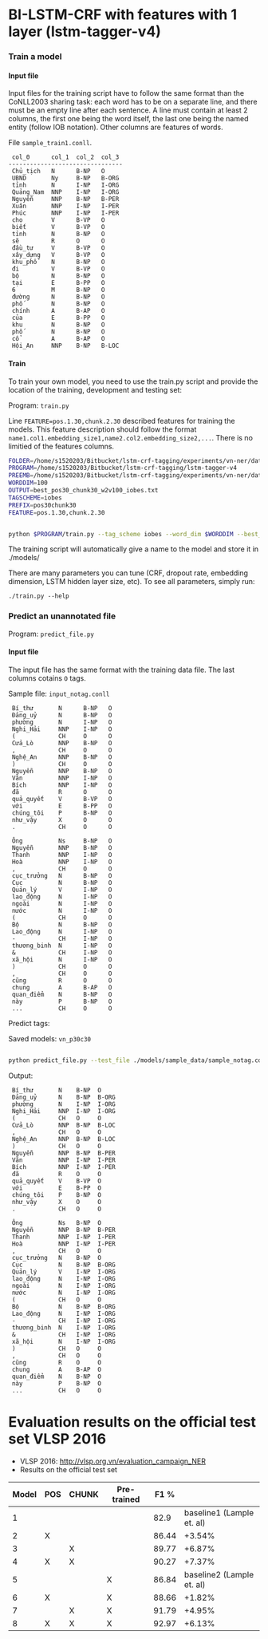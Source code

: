 # BI-LSTM-CRF with features with 1 layer (lstm-tagger-v4)



### Train a model
#### Input file

Input files for the training script have to follow the same format than the CoNLL2003 sharing task: each word has to be on a separate line, and there must be an empty line after each sentence. A line must contain at least 2 columns, the first one being the word itself, the last one being the named entity (follow IOB notation). Other columns are features of words.

File `sample_train1.conll`. 

```
 col_0      col_1  col_2  col_3 
--------------------------------
 Chủ_tịch   N      B-NP   O     
 UBND       Ny     B-NP   B-ORG 
 tỉnh       N      I-NP   I-ORG 
 Quảng_Nam  NNP    I-NP   I-ORG 
 Nguyễn     NNP    B-NP   B-PER 
 Xuân       NNP    I-NP   I-PER 
 Phúc       NNP    I-NP   I-PER 
 cho        V      B-VP   O     
 biết       V      B-VP   O     
 tỉnh       N      B-NP   O     
 sẽ         R      O      O     
 đầu_tư     V      B-VP   O     
 xây_dựng   V      B-VP   O     
 khu_phố    N      B-NP   O     
 đi         V      B-VP   O     
 bộ         N      B-NP   O     
 tại        E      B-PP   O     
 6          M      B-NP   O     
 đường      N      B-NP   O     
 phố        N      B-NP   O     
 chính      A      B-AP   O     
 của        E      B-PP   O     
 khu        N      B-NP   O     
 phố        N      B-NP   O     
 cổ         A      B-AP   O     
 Hội_An     NNP    B-NP   B-LOC 
```

#### Train
To train your own model, you need to use the train.py script and provide the location of the training, development and testing set:

Program: `train.py`

Line `FEATURE=pos.1.30,chunk.2.30` described features for training the models. This feature description should follow the format `name1.col1.embedding_size1,name2.col2.embedding_size2,...`. There is no limitied of the features columns.

```sh
FOLDER=/home/s1520203/Bitbucket/lstm-crf-tagging/experiments/vn-ner/data/dev
PROGRAM=/home/s1520203/Bitbucket/lstm-crf-tagging/lstm-tagger-v4
PREEMB=/home/s1520203/Bitbucket/lstm-crf-tagging/experiments/vn-ner/data/pre-trained/w2v.100 
WORDDIM=100
OUTPUT=best_pos30_chunk30_w2v100_iobes.txt
TAGSCHEME=iobes
PREFIX=pos30chunk30
FEATURE=pos.1.30,chunk.2.30


python $PROGRAM/train.py --tag_scheme iobes --word_dim $WORDDIM --best_outpath $OUTPUT --pre_emb $PREEMB --train $FOLDER/train.conll  --dev $FOLDER/val.conll --test $FOLDER/test.conll --lower 0 --zeros 0 --char_dim 25 --cap_dim 3 --lr_method sgd-lr_.002 --word_bidirect 1 --external_features $FEATURE --prefix=$PREFIX --reload 0 --epoch 120
```

The training script will automatically give a name to the model and store it in ./models/

There are many parameters you can tune (CRF, dropout rate, embedding dimension, LSTM hidden layer size, etc). To see all parameters, simply run:

```
./train.py --help
```


### Predict an unannotated file 

Program: `predict_file.py`

#### Input file 

The input file has the same format with the training data file. The last columns cotains `O` tags.

Sample file: `input_notag.conll`

```
 Bí_thư       N      B-NP   O     
 Đảng_uỷ      N      B-NP   O     
 phường       N      I-NP   O     
 Nghi_Hải     NNP    I-NP   O     
 (            CH     O      O     
 Cửa_Lò       NNP    B-NP   O     
 ,            CH     O      O     
 Nghệ_An      NNP    B-NP   O     
 )            CH     O      O     
 Nguyễn       NNP    B-NP   O     
 Văn          NNP    I-NP   O     
 Bích         NNP    I-NP   O     
 đã           R      O      O     
 quả_quyết    V      B-VP   O     
 với          E      B-PP   O     
 chúng_tôi    P      B-NP   O     
 như_vậy      X      O      O     
 .            CH     O      O     
                                  
 Ông          Ns     B-NP   O     
 Nguyễn       NNP    B-NP   O     
 Thanh        NNP    I-NP   O     
 Hoà          NNP    I-NP   O     
 ,            CH     O      O     
 cục_trưởng   N      B-NP   O     
 Cục          N      B-NP   O     
 Quản_lý      V      I-NP   O     
 lao_động     N      I-NP   O     
 ngoài        N      I-NP   O     
 nước         N      I-NP   O     
 (            CH     O      O     
 Bộ           N      B-NP   O     
 Lao_động     N      I-NP   O     
 -            CH     I-NP   O     
 thương_binh  N      I-NP   O     
 &            CH     I-NP   O     
 xã_hội       N      I-NP   O     
 )            CH     O      O     
 ,            CH     O      O     
 cũng         R      O      O     
 chung        A      B-AP   O     
 quan_điểm    N      B-NP   O     
 này          P      B-NP   O     
 ...          CH     O      O     
```

Predict tags:

Saved models: `vn_p30c30`

```sh 

python predict_file.py --test_file ./models/sample_data/sample_notag.conll --out_file sample.conll --model ./models/vn_p30c30
```

Output:

```
 Bí_thư       N    B-NP  O     
 Đảng_uỷ      N    B-NP  B-ORG 
 phường       N    I-NP  I-ORG 
 Nghi_Hải     NNP  I-NP  I-ORG 
 (            CH   O     O     
 Cửa_Lò       NNP  B-NP  B-LOC 
 ,            CH   O     O     
 Nghệ_An      NNP  B-NP  B-LOC 
 )            CH   O     O     
 Nguyễn       NNP  B-NP  B-PER 
 Văn          NNP  I-NP  I-PER 
 Bích         NNP  I-NP  I-PER 
 đã           R    O     O     
 quả_quyết    V    B-VP  O     
 với          E    B-PP  O     
 chúng_tôi    P    B-NP  O     
 như_vậy      X    O     O     
 .            CH   O     O     
                               
 Ông          Ns   B-NP  O     
 Nguyễn       NNP  B-NP  B-PER 
 Thanh        NNP  I-NP  I-PER 
 Hoà          NNP  I-NP  I-PER 
 ,            CH   O     O     
 cục_trưởng   N    B-NP  O     
 Cục          N    B-NP  B-ORG 
 Quản_lý      V    I-NP  I-ORG 
 lao_động     N    I-NP  I-ORG 
 ngoài        N    I-NP  I-ORG 
 nước         N    I-NP  I-ORG 
 (            CH   O     O     
 Bộ           N    B-NP  B-ORG 
 Lao_động     N    I-NP  I-ORG 
 -            CH   I-NP  I-ORG 
 thương_binh  N    I-NP  I-ORG 
 &            CH   I-NP  I-ORG 
 xã_hội       N    I-NP  I-ORG 
 )            CH   O     O     
 ,            CH   O     O     
 cũng         R    O     O     
 chung        A    B-AP  O     
 quan_điểm    N    B-NP  O     
 này          P    B-NP  O     
 ...          CH   O     O     
```

# Evaluation results on the official test set VLSP 2016
* VLSP 2016: <http://vlsp.org.vn/evaluation_campaign_NER>
* Results on the official test set 

| Model | POS | CHUNK | Pre-trained | F1 %  |                           |
|-------|-----|-------|-------------|-------|---------------------------|
| 1     |     |       |             | 82.9  | baseline1 (Lample et. al) |
| 2     | X   |       |             | 86.44 | +3.54%                    |
| 3     |     | X     |             | 89.77 | +6.87%                    |
| 4     | X   | X     |             | 90.27 | +7.37%                    |
| 5     |     |       | X           | 86.84 | baseline2 (Lample et. al) |
| 6     | X   |       | X           | 88.66 | +1.82%                    |
| 7     |     | X     | X           | 91.79 | +4.95%                    |
| 8     | X   | X     | X           | 92.97 | +6.13%                    |
